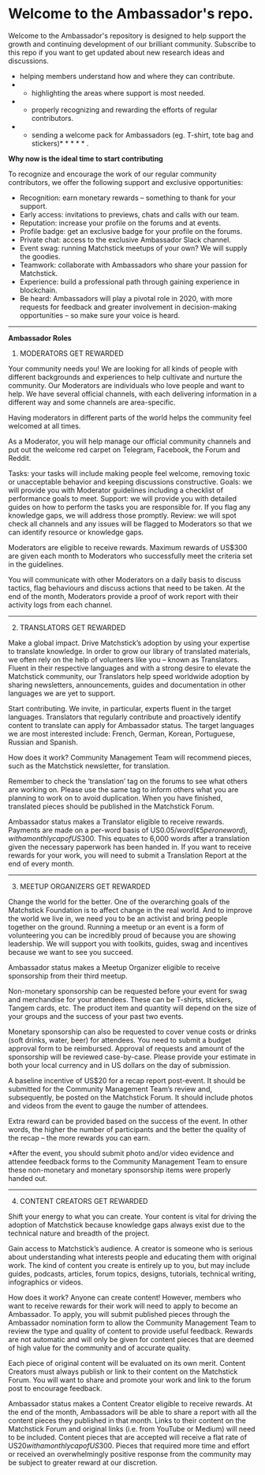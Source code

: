 # Welcome to the Ambassador's repo.

Welcome to the Ambassador's repository is designed to help support the growth and continuing development of our brilliant community. Subscribe to this repo if you want to get updated about new research ideas and discussions.

* helping members understand how and where they can contribute.
* * highlighting the areas where support is most needed.
* * properly recognizing and rewarding the efforts of regular contributors. 
* * sending a welcome pack for Ambassadors (eg. T-shirt, tote bag and stickers)* * * * * .

**Why now is the ideal time to start contributing**

To recognize and encourage the work of our regular community contributors, we offer the following support and exclusive opportunities:
 
* Recognition: earn monetary rewards – something to thank for your support. 
* Early access: invitations to previews, chats and calls with our team.
* Reputation: increase your profile on the forums and at events.
* Profile badge: get an exclusive badge for your profile on the forums. 
* Private chat: access to the exclusive Ambassador Slack channel.
* Event swag: running Matchstick meetups of your own? We will supply the goodies.
* Teamwork: collaborate with Ambassadors who share your passion for Matchstick.
* Experience: build a professional path through gaining experience in blockchain. 
* Be heard: Ambassadors will play a pivotal role in 2020, with more requests for feedback and greater involvement in decision-making opportunities – so make sure your voice is heard.
 
 -----------

**Ambassador Roles**

01. MODERATORS GET REWARDED

Your community needs you! 
We are looking for all kinds of people with different backgrounds and experiences to help cultivate and nurture the community. Our Moderators are individuals who love people and want to help. We have several official channels, with each delivering information in a different way and some channels are area-specific.

Having moderators in different parts of the world helps the community feel welcomed at all times.

As a Moderator, you will help manage our official community channels and put out the welcome red carpet on Telegram, Facebook, the Forum and Reddit.
 
Tasks: your tasks will include making people feel welcome, removing toxic or unacceptable behavior and keeping discussions constructive. 
Goals: we will provide you with Moderator guidelines including a checklist of performance goals to meet. 
Support: we will provide you with detailed guides on how to perform the tasks you are responsible for. If you flag any knowledge gaps, we will address those promptly. 
Review: we will spot check all channels and any issues will be flagged to Moderators so that we can identify resource or knowledge gaps.

Moderators are eligible to receive rewards. 
Maximum rewards of US$300 are given each month to Moderators who successfully meet the criteria set in the guidelines.
 
You will communicate with other Moderators on a daily basis to discuss tactics, flag behaviours and discuss actions that need to be taken. At the end of the month, Moderators provide a proof of work report with their activity logs from each channel.

----------------

02. TRANSLATORS GET REWARDED

Make a global impact. 
Drive Matchstick’s adoption by using your expertise to translate knowledge. In order to grow our library of translated materials, we often rely on the help of volunteers like you – known as Translators. Fluent in their respective languages and with a strong desire to elevate the Matchstick community, our Translators help speed worldwide adoption by sharing newsletters, announcements, guides and documentation in other languages we are yet to support.

Start contributing. 
We invite, in particular, experts fluent in the target languages. Translators that regularly contribute and proactively identify content to translate can apply for Ambassador status. The target languages we are most interested include: French, German, Korean, Portuguese, Russian and Spanish. 

How does it work? 
Community Management Team will recommend pieces, such as the Matchstick newsletter, for translation. 
 
Remember to check the ‘translation’ tag on the forums to see what others are working on. Please use the same tag to inform others what you are planning to work on to avoid duplication. When you have finished, translated pieces should be published in the Matchstick Forum.

Ambassador status makes a Translator eligible to receive rewards. 
Payments are made on a per-word basis of US$0.05/word (¢5 per one word), with a monthly cap of US$300. This equates to 6,000 words after a translation given the necessary paperwork has been handed in. If you want to receive rewards for your work, you will need to submit a Translation Report at the end of every month. 

----------------

03. MEETUP ORGANIZERS GET REWARDED

Change the world for the better. 
One of the overarching goals of the Matchstick Foundation is to affect change in the real world. And to improve the world we live in, we need you to be an activist and bring people together on the ground. Running a meetup or an event is a form of volunteering you can be incredibly proud of because you are showing leadership. We will support you with toolkits, guides, swag and incentives because we want to see you succeed.

Ambassador status makes a Meetup Organizer eligible to receive sponsorship from their third meetup. 

Non-monetary sponsorship can be requested before your event for swag and merchandise for your attendees. These can be T-shirts, stickers, Tangem cards, etc. The product item and quantity will depend on the size of your groups and the success of your past two events.  
 
Monetary sponsorship can also be requested to cover venue costs or drinks (soft drinks, water, beer) for attendees. You need to submit a budget approval form to be reimbursed. Approval of requests and amount of the sponsorship will be reviewed case-by-case. Please provide your estimate in both your local currency and in US dollars on the day of submission.
 
A baseline incentive of US$20 for a recap report post-event. It should be submitted for the Community Management Team’s review and, subsequently, be posted on the Matchstick Forum. It should include photos and videos from the event to gauge the number of attendees.
 
Extra reward can be provided based on the success of the event. In other words, the higher the number of participants and the better the quality of the recap – the more rewards you can earn.

*After the event, you should submit photo and/or video evidence and attendee feedback forms to the Community Management Team to ensure these non-monetary and monetary sponsorship items were properly handed out.

----------------

04. CONTENT CREATORS GET REWARDED

Shift your energy to what you can create.
Your content is vital for driving the adoption of Matchstick because knowledge gaps always exist due to the technical nature and breadth of the project.

Gain access to Matchstick’s audience. 
A creator is someone who is serious about understanding what interests people and educating them with original work. The kind of content you create is entirely up to you, but may include guides, podcasts, articles, forum topics, designs, tutorials, technical writing, infographics or videos.

How does it work? 
Anyone can create content! However, members who want to receive rewards for their work will need to apply to become an Ambassador. To apply, you will submit published pieces through the Ambassador nomination form to allow the Community Management Team to review the type and quality of content to provide useful feedback. Rewards are not automatic and will only be given for content pieces that are deemed of high value for the community and of accurate quality.
 
Each piece of original content will be evaluated on its own merit. 
Content Creators must always publish or link to their content on the Matchstick Forum.
You will want to share and promote your work and link to the forum post to encourage feedback.

Ambassador status makes a Content Creator eligible to receive rewards. 
At the end of the month, Ambassadors will be able to share a report with all the content pieces they published in that month. Links to their content on the Matchstick Forum and original links (i.e. from YouTube or Medium) will need to be included. Content pieces that are accepted will receive a flat rate of US$20 with a monthly cap of US$300. Pieces that required more time and effort or received an overwhelmingly positive response from the community may be subject to greater reward at our discretion. 
